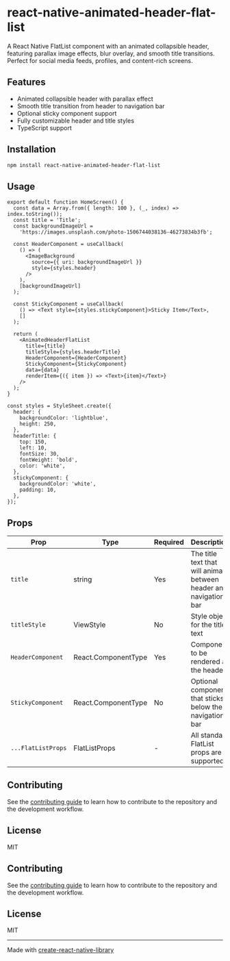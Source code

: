 # react-native-animated-header-flat-list

A React Native FlatList component with an animated collapsible header, featuring parallax image effects, blur overlay, and smooth title transitions. Perfect for social media feeds, profiles, and content-rich screens.

## Features

- Animated collapsible header with parallax effect
- Smooth title transition from header to navigation bar
- Optional sticky component support
- Fully customizable header and title styles
- TypeScript support

## Installation

```sh
npm install react-native-animated-header-flat-list
```

## Usage


```tsx
export default function HomeScreen() {
  const data = Array.from({ length: 100 }, (_, index) => index.toString());
  const title = 'Title';
  const backgroundImageUrl =
    'https://images.unsplash.com/photo-1506744038136-46273834b3fb';

  const HeaderComponent = useCallback(
    () => (
      <ImageBackground
        source={{ uri: backgroundImageUrl }}
        style={styles.header}
      />
    ),
    [backgroundImageUrl]
  );

  const StickyComponent = useCallback(
    () => <Text style={styles.stickyComponent}>Sticky Item</Text>,
    []
  );

  return (
    <AnimatedHeaderFlatList
      title={title}
      titleStyle={styles.headerTitle}
      HeaderComponent={HeaderComponent}
      StickyComponent={StickyComponent}
      data={data}
      renderItem={({ item }) => <Text>{item}</Text>}
    />
  );
}

const styles = StyleSheet.create({
  header: {
    backgroundColor: 'lightblue',
    height: 250,
  },
  headerTitle: {
    top: 150,
    left: 10,
    fontSize: 30,
    fontWeight: 'bold',
    color: 'white',
  },
  stickyComponent: {
    backgroundColor: 'white',
    padding: 10,
  },
});
```


## Props

| Prop | Type | Required | Description |
|------|------|----------|-------------|
| `title` | string | Yes | The title text that will animate between header and navigation bar |
| `titleStyle` | ViewStyle | No | Style object for the title text |
| `HeaderComponent` | React.ComponentType | Yes | Component to be rendered as the header |
| `StickyComponent` | React.ComponentType | No | Optional component that sticks below the navigation bar |
| `...FlatListProps` | FlatListProps | - | All standard FlatList props are supported |

## Contributing

See the [contributing guide](CONTRIBUTING.md) to learn how to contribute to the repository and the development workflow.

## License

MIT

## Contributing

See the [contributing guide](CONTRIBUTING.md) to learn how to contribute to the repository and the development workflow.

## License

MIT

---

Made with [create-react-native-library](https://github.com/callstack/react-native-builder-bob)
